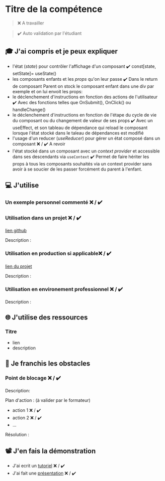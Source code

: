 # Titre de la compétence

> ❌ A travailler

> ✔️ Auto validation par l'étudiant

## 🎓 J'ai compris et je peux expliquer

- l'état (_state_) pour contrôler l'affichage d'un composant ✔️
  const[state, setState]= useState()
- les composants enfants et les _props_ qu'on leur passe ✔️
  Dans le return de composant Parent on stock le composant enfant dans une div par exemple et on lui envoit les props:
  <div className="composant-enfant"><ChildrenComponent state={state}/></div>
- le déclenchement d'instructions en fonction des actions de l'utilisateur ✔️
  Avec des fonctions telles que OnSubmit(), OnClick() ou handleChange()
- le déclenchement d'instructions en fonction de l'étape du cycle de vie du composant ou du changement de valeur de ses props ✔️
  Avec un useEffect, et son tableau de dépendance qui reload le composant lorsque l'état stocké dans le taleau de dépendances est modifié
- l'usage d'un reducer (_useReducer_) pour gérer un état composé dans un composant ❌ / ✔️
  A revoir
- l'état stocké dans un composant avec un _context provider_ et accessible dans ses descendants via `useContext` ✔️
  Permet de faire hériter les props à tous les composants souhaités via un context provider sans avoir à se soucier de les passer forcément du parent à l'enfant.

## 💻 J'utilise

### Un exemple personnel commenté ❌ / ✔️

### Utilisation dans un projet ❌ / ✔️

[lien github](...)

Description :

### Utilisation en production si applicable❌ / ✔️

[lien du projet](...)

Description :

### Utilisation en environement professionnel ❌ / ✔️

Description :

## 🌐 J'utilise des ressources

### Titre

- lien
- description

## 🚧 Je franchis les obstacles

### Point de blocage ❌ / ✔️

Description:

Plan d'action : (à valider par le formateur)

- action 1 ❌ / ✔️
- action 2 ❌ / ✔️
- ...

Résolution :

## 📽️ J'en fais la démonstration

- J'ai ecrit un [tutoriel](...) ❌ / ✔️
- J'ai fait une [présentation](...) ❌ / ✔️

